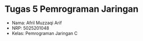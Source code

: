 # Tugas 5 Pemrograman Jaringan
- Nama: Afril Muzzaqi Arif
- NRP: 5025201048
- Kelas: Pemrograman Jaringan C
